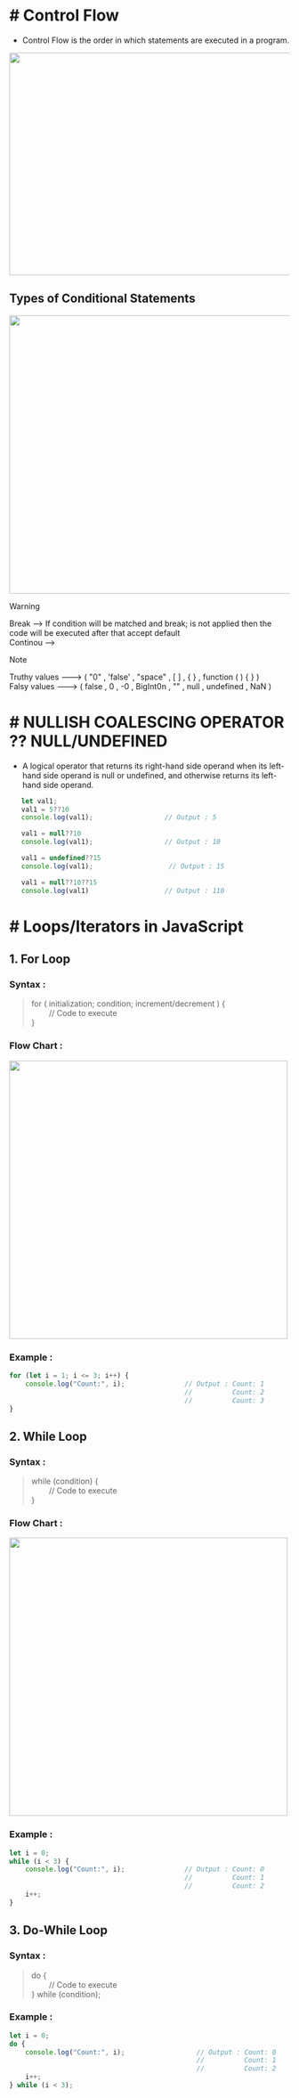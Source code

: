 # # Control Flow

- Control Flow is the order in which statements are executed in a program.

<img src="https://github.com/user-attachments/assets/883eecc4-25e0-4176-bace-70022661c62b" width="600" height="400">

## Types of Conditional Statements

<img width="700" height="500" src="https://github.com/user-attachments/assets/20882fde-d423-466d-abc2-6ab47d714af6" />


> [!WARNING]
> Break --> If condition will be matched and break; is not applied then the code will be executed after that accept default  
> Continou -->

> [!NOTE]
> Truthy values ---> ( "0" , 'false' , "space" , [ ] , { } , function ( ) { } )  
> Falsy values ---> ( false , 0 , -0 , BigInt0n , "" , null , undefined , NaN )

# # NULLISH COALESCING OPERATOR ??  NULL/UNDEFINED

-  A logical operator that returns its right-hand side operand when its left-hand side operand is null or undefined, and otherwise returns its left-hand side operand.

``` js
   let val1;
   val1 = 5??10
   console.log(val1);                  // Output : 5

   val1 = null??10
   console.log(val1);                  // Output : 10

   val1 = undefined??15
   console.log(val1);                   // Output : 15

   val1 = null??10??15
   console.log(val1)                   // Output : 110
``` 

# # Loops/Iterators in JavaScript

## 1. For Loop

### Syntax :
> for ( initialization; condition; increment/decrement )  {      
> &nbsp; &nbsp; &nbsp; &nbsp;  // Code to execute  
> }  

### Flow Chart :
<img width="500" height="500" src="https://github.com/user-attachments/assets/e374bf76-bbb5-4115-8af9-5e132f24f99f" />

### Example :
``` js
for (let i = 1; i <= 3; i++) {
    console.log("Count:", i);               // Output : Count: 1
                                            //          Count: 2
                                            //          Count: 3
}
```

## 2. While Loop

### Syntax :
> while (condition) {  
> &nbsp; &nbsp; &nbsp; &nbsp;  // Code to execute  
> }


### Flow Chart :
<img width="500" height="500" src="https://github.com/user-attachments/assets/d085ee04-ef8f-4c17-9064-52fbf835d3ca" />

### Example :
``` js
let i = 0;
while (i < 3) {
    console.log("Count:", i);               // Output : Count: 0
                                            //          Count: 1
                                            //          Count: 2
    i++;
}
```

## 3. Do-While Loop

### Syntax :
> do {  
> &nbsp; &nbsp; &nbsp; &nbsp;  // Code to execute  
> } while (condition);


### Example :
``` js
let i = 0;
do {
    console.log("Count:", i);                  // Output : Count: 0
                                               //          Count: 1
                                               //          Count: 2
    i++;
} while (i < 3);
```


















